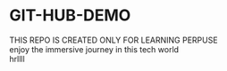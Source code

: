 # GIT-HUB-DEMO
THIS REPO IS CREATED ONLY FOR LEARNING PERPUSE
<br> 
enjoy the immersive journey in this tech world
<br>
hrllll